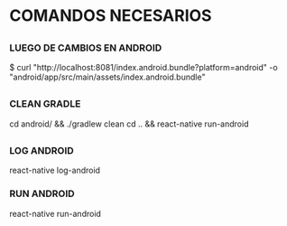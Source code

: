 # COMANDOS NECESARIOS

##

### LUEGO DE CAMBIOS EN ANDROID
$ curl "http://localhost:8081/index.android.bundle?platform=android" -o "android/app/src/main/assets/index.android.bundle"

##

### CLEAN GRADLE
cd android/ && ./gradlew clean
cd .. && react-native run-android

##

### LOG ANDROID
react-native log-android

### RUN ANDROID
react-native run-android
